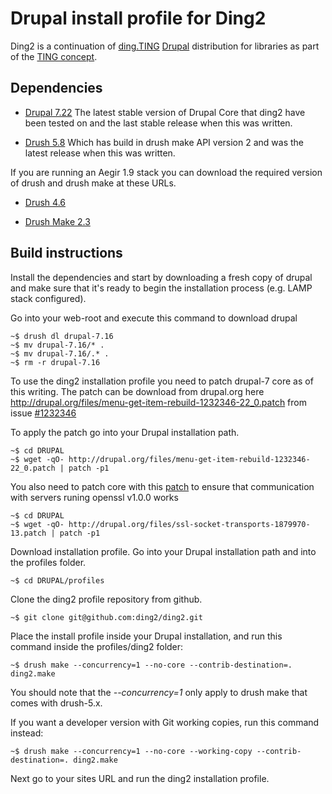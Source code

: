# Drupal install profile for Ding2
Ding2 is a continuation of [ding.TING](http://ting.dk/content/om-dingting) [Drupal](http://drupal.org/project/drupal) distribution for libraries as part of the [TING concept](http://ting.dk).

## Dependencies

* [Drupal 7.22](https://drupal.org/drupal-7.22-release-notes) The latest stable version of Drupal Core that ding2 have been tested on and the last stable release when this was written.

* [Drush 5.8](http://drupal.org/project/drush) Which has build in drush make API version 2 and was the latest release when this was written.

If you are running an Aegir 1.9 stack you can download the required version of drush and drush make at these URLs.

* [Drush 4.6](http://drupal.org/project/drush)

* [Drush Make 2.3](http://drupal.org/project/drush_make)

## Build instructions

Install the dependencies and start by downloading a fresh copy of drupal and make sure that it's ready to begin the installation process (e.g. LAMP stack configured).

Go into your web-root and execute this command to download drupal

	~$ drush dl drupal-7.16
	~$ mv drupal-7.16/* .
	~$ mv drupal-7.16/.* .
	~$ rm -r drupal-7.16

To use the ding2 installation profile you need to patch drupal-7 core as of this writing. The patch can be download from drupal.org here http://drupal.org/files/menu-get-item-rebuild-1232346-22_0.patch from issue [#1232346](http://drupal.org/node/1232346)

To apply the patch go into your Drupal installation path.

	~$ cd DRUPAL
	~$ wget -qO- http://drupal.org/files/menu-get-item-rebuild-1232346-22_0.patch | patch -p1

You also need to patch core with this [patch](https://drupal.org/node/1879970) to ensure that communication with servers runing openssl v1.0.0 works

	~$ cd DRUPAL
	~$ wget -qO- http://drupal.org/files/ssl-socket-transports-1879970-13.patch | patch -p1

Download installation profile. Go into your Drupal installation path and into the profiles folder.

    ~$ cd DRUPAL/profiles

Clone the ding2 profile repository from github.

    ~$ git clone git@github.com:ding2/ding2.git

Place the install profile inside your Drupal installation, and run this command inside the profiles/ding2 folder:

	~$ drush make --concurrency=1 --no-core --contrib-destination=. ding2.make

You should note that the _--concurrency=1_ only apply to drush make that comes with drush-5.x.

If you want a developer version with Git working copies, run this command instead:

    ~$ drush make --concurrency=1 --no-core --working-copy --contrib-destination=. ding2.make

Next go to your sites URL and run the ding2 installation profile.

